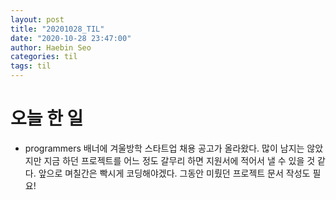 ```yaml
---
layout: post
title: "20201028_TIL"
date: "2020-10-28 23:47:00"
author: Haebin Seo
categories: til
tags: til
---
```

# 오늘 한 일
- programmers 배너에 겨울방학 스타트업 채용 공고가 올라왔다. 많이 남지는 않았지만 지금 하던 프로젝트를 어느 정도 갈무리 하면 지원서에 적어서 낼 수 있을 것 같다. 앞으로 며칠간은 빡시게 코딩해야겠다. 그동안 미뤘던 프로젝트 문서 작성도 필요! 